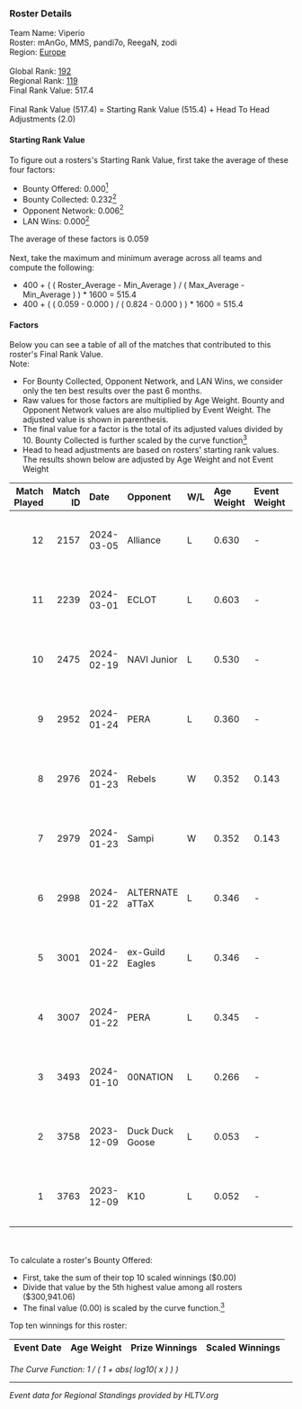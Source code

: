 ### Roster Details<br />
Team Name: Viperio<br />
Roster: mAnGo, MMS, pandi7o, ReegaN, zodi<br />
Region: [Europe]( ../standings_europe.md)<br />
<br />
Global Rank: [192](../standings_global.md)<br />
Regional Rank: [119]( ../standings_europe.md)<br />
Final Rank Value:  517.4<br />
<br />
Final Rank Value (517.4) = Starting Rank Value (515.4) + Head To Head Adjustments (2.0)<br />

#### Starting Rank Value<br />
To figure out a rosters's Starting Rank Value, first take the average of these four factors:<br />
- Bounty Offered: 0.000[<sup>1</sup>](#table2)
- Bounty Collected: 0.232[<sup>2</sup>](#table1)
- Opponent Network: 0.006[<sup>2</sup>](#table1)
- LAN Wins: 0.000[<sup>2</sup>](#table1)

The average of these factors is 0.059<br />
<br />
Next, take the maximum and minimum average across all teams and compute the following:<br />
- 400 + ( ( Roster_Average - Min_Average ) / ( Max_Average - Min_Average ) ) * 1600 = 515.4
- 400 + ( ( 0.059 - 0.000 ) / ( 0.824 - 0.000 ) ) * 1600 = 515.4


#### Factors<br />
Below you can see a table of all of the matches that contributed to this roster's Final Rank Value.<br />
Note:<br />

- For Bounty Collected, Opponent Network, and LAN Wins, we consider only the ten best results over the past 6 months.
- Raw values for those factors are multiplied by Age Weight. Bounty and Opponent Network values are also multiplied by Event Weight. The adjusted value is shown in parenthesis.
- The final value for a factor is the total of its adjusted values divided by 10. Bounty Collected is further scaled by the curve function[<sup>3</sup>](#curveFunction)
- Head to head adjustments are based on rosters' starting rank values. The results shown below are adjusted by Age Weight and not Event Weight
<span id="table1"></span><br />


| Match Played | Match ID | Date       | Opponent        | W/L | Age Weight | Event Weight | Bounty Collected | Opponent Network | LAN Wins  | H2H Adj. | Roster                            |
| -: | -: | :- | :- | :- | :- | :- | :- | :- | :- | -: | :- |
|           12 |     2157 | 2024-03-05 | Alliance        | L   | 0.630      | -            | -                | -                | -         |    -3.12 | mAnGo, MMS, pandi7o, ReegaN, zodi |
|           11 |     2239 | 2024-03-01 | ECLOT           | L   | 0.603      | -            | -                | -                | -         |    -1.01 | mAnGo, MMS, pandi7o, ReegaN, zodi |
|           10 |     2475 | 2024-02-19 | NAVI Junior     | L   | 0.530      | -            | -                | -                | -         |    -4.62 | mAnGo, MMS, pandi7o, ReegaN, zodi |
|            9 |     2952 | 2024-01-24 | PERA            | L   | 0.360      | -            | -                | -                | -         |    -1.25 | mAnGo, MMS, pandi7o, ReegaN, zodi |
|            8 |     2976 | 2024-01-23 | Rebels          | W   | 0.352      | 0.143        | 0.059 (0.003)    | 0.413 (0.021)    | 0 (0.000) |    10.58 | mAnGo, MMS, pandi7o, ReegaN, zodi |
|            7 |     2979 | 2024-01-23 | Sampi           | W   | 0.352      | 0.143        | 0.038 (0.002)    | 0.794 (0.040)    | 0 (0.000) |    10.11 | mAnGo, MMS, pandi7o, ReegaN, zodi |
|            6 |     2998 | 2024-01-22 | ALTERNATE aTTaX | L   | 0.346      | -            | -                | -                | -         |    -0.86 | mAnGo, MMS, pandi7o, ReegaN, zodi |
|            5 |     3001 | 2024-01-22 | ex-Guild Eagles | L   | 0.346      | -            | -                | -                | -         |    -0.77 | mAnGo, MMS, pandi7o, ReegaN, zodi |
|            4 |     3007 | 2024-01-22 | PERA            | L   | 0.345      | -            | -                | -                | -         |    -1.20 | mAnGo, MMS, pandi7o, ReegaN, zodi |
|            3 |     3493 | 2024-01-10 | 00NATION        | L   | 0.266      | -            | -                | -                | -         |    -4.56 | mAnGo, MMS, pandi7o, ReegaN, zodi |
|            2 |     3758 | 2023-12-09 | Duck Duck Goose | L   | 0.053      | -            | -                | -                | -         |    -0.87 | JAUSTERE, MMS, papp, ReegaN, zodi |
|            1 |     3763 | 2023-12-09 | K10             | L   | 0.052      | -            | -                | -                | -         |    -0.43 | JAUSTERE, MMS, papp, ReegaN, zodi |

<br />
<span id="table2"></span><br />
To calculate a roster's Bounty Offered:<br />

- First, take the sum of their top 10 scaled winnings ($0.00)
- Divide that value by the 5th highest value among all rosters ($300,941.06)
- The final value (0.00) is scaled by the curve function.[<sup>3</sup>](#curveFunction)

Top ten winnings for this roster:<br />

| Event Date | Age Weight | Prize Winnings | Scaled Winnings |
| :- | -: | :- | :- |


<span id="curveFunction"></span>_The Curve Function: 1 / ( 1 + abs( log10( x ) ) )_<br />

---
_Event data for Regional Standings provided by HLTV.org_<br />
